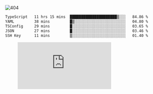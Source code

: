 ![404](https://user-images.githubusercontent.com/378023/89412096-6f759d80-d761-11ea-8c57-84b30ef3f2b1.png)

<!--START_SECTION:waka-->

```txt
TypeScript   11 hrs 15 mins  █████████████████████▒░░░   84.86 %
YAML         38 mins         █▒░░░░░░░░░░░░░░░░░░░░░░░   04.80 %
TSConfig     29 mins         █░░░░░░░░░░░░░░░░░░░░░░░░   03.65 %
JSON         27 mins         █░░░░░░░░░░░░░░░░░░░░░░░░   03.46 %
SSH Key      11 mins         ▒░░░░░░░░░░░░░░░░░░░░░░░░   01.40 %
```

<!--END_SECTION:waka-->
<figure><embed src="https://wakatime.com/share/@018b853e-267a-435d-a858-33e2b098b9d7/f3c3aa68-553a-4373-a9f9-2d456f62f780.svg"></embed></figure>
